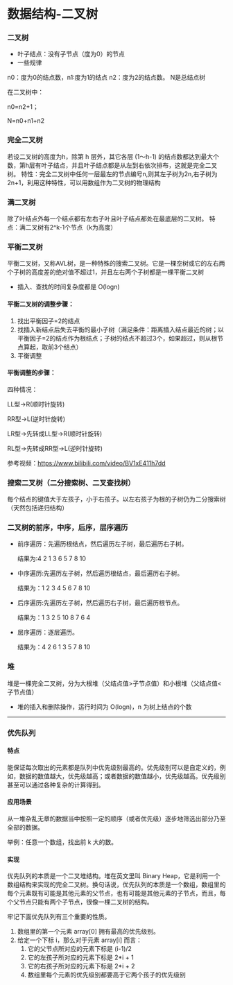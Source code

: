 # 数据结构-二叉树

### 二叉树

- 叶子结点：没有子节点（度为0）的节点
- 一些规律

n0：度为0的结点数，n1:度为1的结点 n2：度为2的结点数。 N是总结点树

在二叉树中：

n0=n2+1；

N=n0+n1+n2

### 完全二叉树

若设二叉树的高度为h，除第 h 层外，其它各层 (1～h-1) 的结点数都达到最大个数，第h层有叶子结点，并且叶子结点都是从左到右依次排布，这就是完全二叉树。 特性：完全二叉树中任何一层最左的节点编号n,则其左子树为2n,右子树为2n+1，利用这种特性，可以用数组作为二叉树的物理结构

### 满二叉树

除了叶结点外每一个结点都有左右子叶且叶子结点都处在最底层的二叉树。 特点：满二叉树有2^k-1个节点（k为高度）

### 平衡二叉树

平衡二叉树，又称AVL树，是一种特殊的搜索二叉树。它是一棵空树或它的左右两个子树的高度差的绝对值不超过1，并且左右两个子树都是一棵平衡二叉树

- 插入、查找的时间复杂度都是 O(logn)

#### 平衡二叉树的调整步骤：

1. 找出平衡因子=2的结点
2. 找插入新结点后失去平衡的最小子树（满足条件：距离插入结点最近的树；以平衡因子=2的结点作为根结点；子树的结点不超过3个，如果超过，则从根节点算起，取前3个结点）
3. 平衡调整

#### 平衡调整的步骤：

四种情况：

LL型->R(顺时针旋转)

RR型->L(逆时针旋转)

LR型->先转成LL型->R(顺时针旋转)

RL型->先转成RR型->L(逆时针旋转)

参考视频：https://www.bilibili.com/video/BV1xE411h7dd

### 搜索二叉树（二分搜索树、二叉查找树）

每个结点的键值大于左孩子，小于右孩子。以左右孩子为根的子树仍为二分搜索树（天然包括递归结构）

### 二叉树的前序，中序，后序，层序遍历

- 前序遍历：先遍历根结点，然后遍历左子树，最后遍历右子树。

  结果为:4 2 1 3 6 5 7 8 10

- 中序遍历:先遍历左子树，然后遍历根结点，最后遍历右子树。

  结果为：1 2 3 4 5 6 7 8 10

- 后序遍历:先遍历左子树，然后遍历右子树，最后遍历根节点。

  结果为：1 3 2 5 10 8 7 6 4

- 层序遍历：逐层遍历。

  结果为：4 2 6 1 3 5 7 8 10

### 堆

堆是一棵完全二叉树，分为大根堆（父结点值>子节点值）和小根堆（父结点值<子节点值）

- 堆的插入和删除操作，运行时间为 O(logn)，n 为树上结点的个数

------

### 优先队列

#### 特点

能保证每次取出的元素都是队列中优先级别最高的。优先级别可以是自定义的，例如，数据的数值越大，优先级越高；或者数据的数值越小，优先级越高。优先级别甚至可以通过各种复杂的计算得到。

#### 应用场景

从一堆杂乱无章的数据当中按照一定的顺序（或者优先级）逐步地筛选出部分乃至全部的数据。

举例：任意一个数组，找出前 k 大的数。

#### 实现

优先队列的本质是一个二叉堆结构。堆在英文里叫 Binary Heap，它是利用一个数组结构来实现的完全二叉树。换句话说，优先队列的本质是一个数组，数组里的每个元素既有可能是其他元素的父节点，也有可能是其他元素的子节点，而且，每个父节点只能有两个子节点，很像一棵二叉树的结构。

牢记下面优先队列有三个重要的性质。

1. 数组里的第一个元素 array[0] 拥有最高的优先级别。
2. 给定一个下标 i，那么对于元素 array[i] 而言：
   1. 它的父节点所对应的元素下标是 (i-1)/2
   2. 它的左孩子所对应的元素下标是 2*i + 1
   3. 它的右孩子所对应的元素下标是 2*i + 2
   4.  数组里每个元素的优先级别都要高于它两个孩子的优先级别